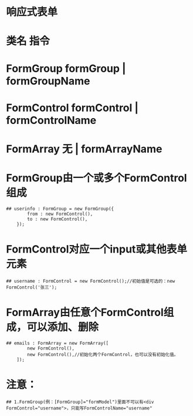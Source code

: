 # 响应式表单
# 类名	指令
# FormGroup	formGroup | formGroupName
# FormControl	formControl | formControlName
# FormArray 无 | formArrayName
# FormGroup由一个或多个FormControl组成
	## userinfo : FormGroup = new FormGroup({
			from : new FormControl(),
			to : new FormControl(),
		});
# FormControl对应一个input或其他表单元素
	## username : FormControl = new FormControl();//初始值是可选的：new FormControl('张三');
# FormArray由任意个FormControl组成，可以添加、删除
	## emails : FormArray = new FormArray([
			new FormControl(),
			new FormControl(),//初始化两个FormControl，也可以没有初始化值。
		]);
# 注意：
	## 1.FormGroup(例：[FormGroup]="formModel")里面不可以有<div FormControl="username">，只能写FormControlName="username"